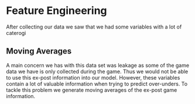 # Feature Engineering

After collecting our data we saw that we had some variables with a lot of caterogi

## Moving Averages

A main concern we has with this data set was leakage as some of the game data we have is only collected during the game. Thus we would not be able to use this ex-post information into our model. However, these variables contain a lot of valuable information when trying to predict over-unders. To tackle this problem we generate moving averages of the ex-post game information.

